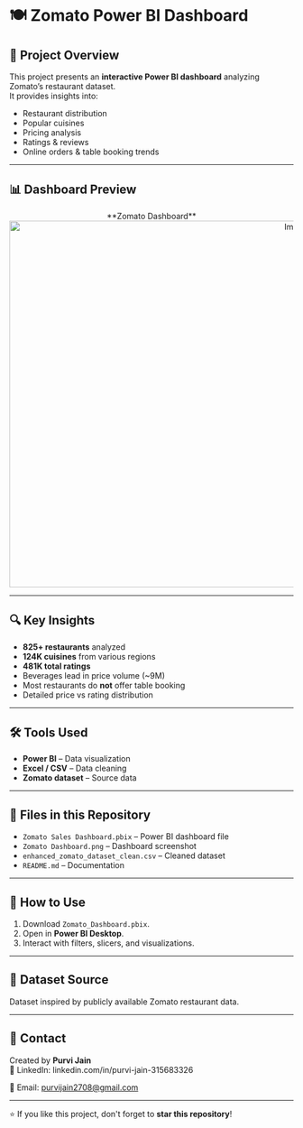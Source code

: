 # 🍽️ Zomato Power BI Dashboard

## 📌 Project Overview
This project presents an **interactive Power BI dashboard** analyzing Zomato’s restaurant dataset.  
It provides insights into:
- Restaurant distribution
- Popular cuisines
- Pricing analysis
- Ratings & reviews
- Online orders & table booking trends

---

## 📊 Dashboard Preview

<p align="center">
   **Zomato Dashboard**
   <img width="1000" height="650" alt="Image" src="https://github.com/user-attachments/assets/3eec70ae-3b1a-45e8-8b05-af6b546628b2" />
</p>

---

## 🔍 Key Insights
- **825+ restaurants** analyzed
- **124K cuisines** from various regions
- **481K total ratings**
- Beverages lead in price volume (~9M)
- Most restaurants do **not** offer table booking
- Detailed price vs rating distribution

---

## 🛠 Tools Used
- **Power BI** – Data visualization
- **Excel / CSV** – Data cleaning
- **Zomato dataset** – Source data

---

## 📂 Files in this Repository
- `Zomato Sales Dashboard.pbix` – Power BI dashboard file
- `Zomato Dashboard.png` – Dashboard screenshot
- `enhanced_zomato_dataset_clean.csv` – Cleaned dataset
- `README.md` – Documentation

---

## 🚀 How to Use
1. Download `Zomato_Dashboard.pbix`.
2. Open in **Power BI Desktop**.
3. Interact with filters, slicers, and visualizations.

---

## 📌 Dataset Source
Dataset inspired by publicly available Zomato restaurant data.

---
 
## 📧 Contact
Created by **Purvi Jain**  
💼 LinkedIn: linkedin.com/in/purvi-jain-315683326

📩 Email: purvijain2708@gmail.com

---

⭐ If you like this project, don't forget to **star this repository**!
